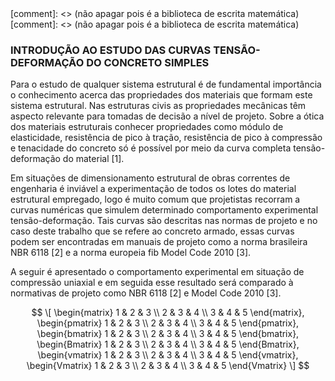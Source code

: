 
<script src="https://polyfill.io/v3/polyfill.min.js?features=es6"></script> [comment]: <> (não apagar pois é a biblioteca de escrita matemática)
<script id="MathJax-script" async src="https://cdn.jsdelivr.net/npm/mathjax@3/es5/tex-mml-chtml.js"></script> [comment]: <> (não apagar pois é a biblioteca de escrita matemática)

### INTRODUÇÃO AO ESTUDO DAS CURVAS TENSÃO-DEFORMAÇÃO DO CONCRETO SIMPLES

<p>Para o estudo de qualquer sistema estrutural é de fundamental importância o conhecimento acerca das propriedades dos materiais que formam este sistema estrutural. Nas estruturas civis as propriedades mecânicas têm aspecto relevante para tomadas de decisão a nível de projeto. 
Sobre a ótica dos materiais estruturais conhecer propriedades como módulo de elasticidade, resistência de pico à tração, resistência de pico à compressão e tenacidade do concreto só é possível por meio da curva completa tensão-deformação do material [1].</p>

<p>Em situações de dimensionamento estrutural de obras correntes de engenharia é inviável a experimentação de todos os lotes do material estrutural empregado, logo é muito comum que projetistas recorram a curvas numéricas que simulem determinado comportamento experimental tensão-deformação. Tais curvas são descritas nas normas de projeto e no caso deste trabalho que se refere ao concreto armado, essas curvas podem ser encontradas em manuais de projeto como a norma brasileira NBR 6118 [2] e a norma europeia fib Model Code 2010 [3].</p>

<p>A seguir é apresentado o comportamento experimental em situação de compressão uniaxial e em seguida esse resultado será comparado à normativas de projeto como NBR 6118 [2] e Model Code 2010 [3].</p>


$$
\[
  \begin{matrix}
   1 & 2 & 3 \\
   2 & 3 & 4 \\
   3 & 4 & 5  
  \end{matrix},
  \begin{pmatrix}
   1 & 2 & 3 \\
   2 & 3 & 4 \\
   3 & 4 & 5  
  \end{pmatrix}, 
  \begin{bmatrix}
   1 & 2 & 3 \\
   2 & 3 & 4 \\
   3 & 4 & 5  
  \end{bmatrix}, 
  \begin{Bmatrix}
   1 & 2 & 3 \\
   2 & 3 & 4 \\
   3 & 4 & 5  
  \end{Bmatrix}, 
  \begin{vmatrix}
   1 & 2 & 3 \\
   2 & 3 & 4 \\
   3 & 4 & 5  
  \end{vmatrix},
  \begin{Vmatrix}
   1 & 2 & 3 \\
   2 & 3 & 4 \\
   3 & 4 & 5  
  \end{Vmatrix}
\]
$$
